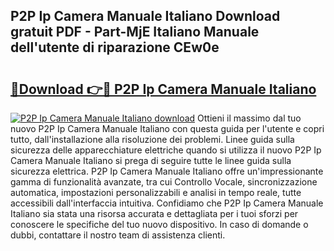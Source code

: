 ## P2P Ip Camera Manuale Italiano Download gratuit PDF - Part-MjE Italiano Manuale dell'utente di riparazione CEw0e

# <h2><a href="http://df9nztx.blite.top/?on=P2P+Ip+Camera+Manuale+Italiano">🔗Download 👉🔴 P2P Ip Camera Manuale Italiano</a></h2>

[![P2P Ip Camera Manuale Italiano download](https://i.imgur.com/lujVjoI.png)](http://df9nztx.blite.top/?on=P2P+Ip+Camera+Manuale+Italiano)
Ottieni il massimo dal tuo nuovo P2P Ip Camera Manuale Italiano con questa guida per l'utente e copri tutto, dall'installazione alla risoluzione dei problemi. Linee guida sulla sicurezza delle apparecchiature elettriche quando si utilizza il nuovo P2P Ip Camera Manuale Italiano si prega di seguire tutte le linee guida sulla sicurezza elettrica. P2P Ip Camera Manuale Italiano offre un'impressionante gamma di funzionalità avanzate, tra cui Controllo Vocale, sincronizzazione automatica, impostazioni personalizzabili e analisi in tempo reale, tutte accessibili dall'interfaccia intuitiva. Confidiamo che P2P Ip Camera Manuale Italiano sia stata una risorsa accurata e dettagliata per i tuoi sforzi per conoscere le specifiche del tuo nuovo dispositivo. In caso di domande o dubbi, contattare il nostro team di assistenza clienti.
